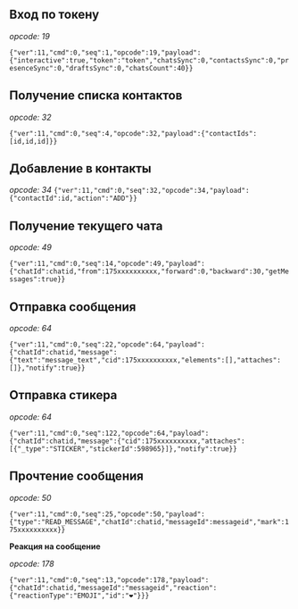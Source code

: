 ## Вход по токену

*opcode: 19*

```{"ver":11,"cmd":0,"seq":1,"opcode":19,"payload":{"interactive":true,"token":"token","chatsSync":0,"contactsSync":0,"presenceSync":0,"draftsSync":0,"chatsCount":40}}```


## Получение списка контактов

*opcode: 32*

```{"ver":11,"cmd":0,"seq":4,"opcode":32,"payload":{"contactIds":[id,id,id]}}```


## Добавление в контакты

*opcode: 34*
```{"ver":11,"cmd":0,"seq":32,"opcode":34,"payload":{"contactId":id,"action":"ADD"}}```


## Получение текущего чата

*opcode: 49*

```{"ver":11,"cmd":0,"seq":14,"opcode":49,"payload":{"chatId":chatid,"from":175xxxxxxxxxx,"forward":0,"backward":30,"getMessages":true}}```


## Отправка сообщения

*opcode: 64*

```{"ver":11,"cmd":0,"seq":22,"opcode":64,"payload":{"chatId":chatid,"message":{"text":"message_text","cid":175xxxxxxxxxx,"elements":[],"attaches":[]},"notify":true}}```


## Отправка стикера

*opcode: 64*

```{"ver":11,"cmd":0,"seq":122,"opcode":64,"payload":{"chatId":chatid,"message":{"cid":175xxxxxxxxxx,"attaches":[{"_type":"STICKER","stickerId":598965}]},"notify":true}}```


## Прочтение сообщения

*opcode: 50*

```{"ver":11,"cmd":0,"seq":25,"opcode":50,"payload":{"type":"READ_MESSAGE","chatId":chatid,"messageId":messageid","mark":175xxxxxxxxxx}}```


__Реакция на сообщение__

*opcode: 178*

```{"ver":11,"cmd":0,"seq":13,"opcode":178,"payload":{"chatId":chatid,"messageId":"messageid","reaction":{"reactionType":"EMOJI","id":"❤️"}}}```


